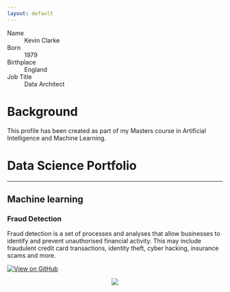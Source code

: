 ```yaml
---
layout: default
---
```



<dl>
<dt>Name</dt>
<dd>Kevin Clarke</dd>
<dt>Born</dt>
<dd>1979</dd>
<dt>Birthplace</dt>
<dd>England</dd>
<dt>Job Title</dt>
<dd>Data Architect</dd>
</dl>

# Background

This profile has been created as part of my Masters course in Artificial Intelligence and Machine Learning.

# Data Science Portfolio

---

## Machine learning

### Fraud Detection

Fraud detection is a set of processes and analyses that allow businesses to identify and prevent unauthorised financial activity. This may include fraudulent credit card transactions, identity theft, cyber hacking, insurance scams and more.

[![View on GitHub](https://img.shields.io/badge/GitHub-View_on_GitHub-blue?logo=GitHub)](https://github.com/sajankedia/fraud_detection)

<center><img src="images/fraud_detection.jpg"/></center>
